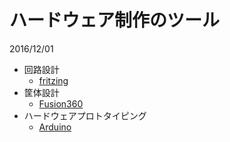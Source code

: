 # ハードウェア制作のツール

2016/12/01

- 回路設計
    - [fritzing](http://fritzing.org/)
- 筐体設計
    - [Fusion360](http://www.autodesk.co.jp/products/fusion-360/)
- ハードウェアプロトタイピング
    - [Arduino](http://www.arduino.org/)
